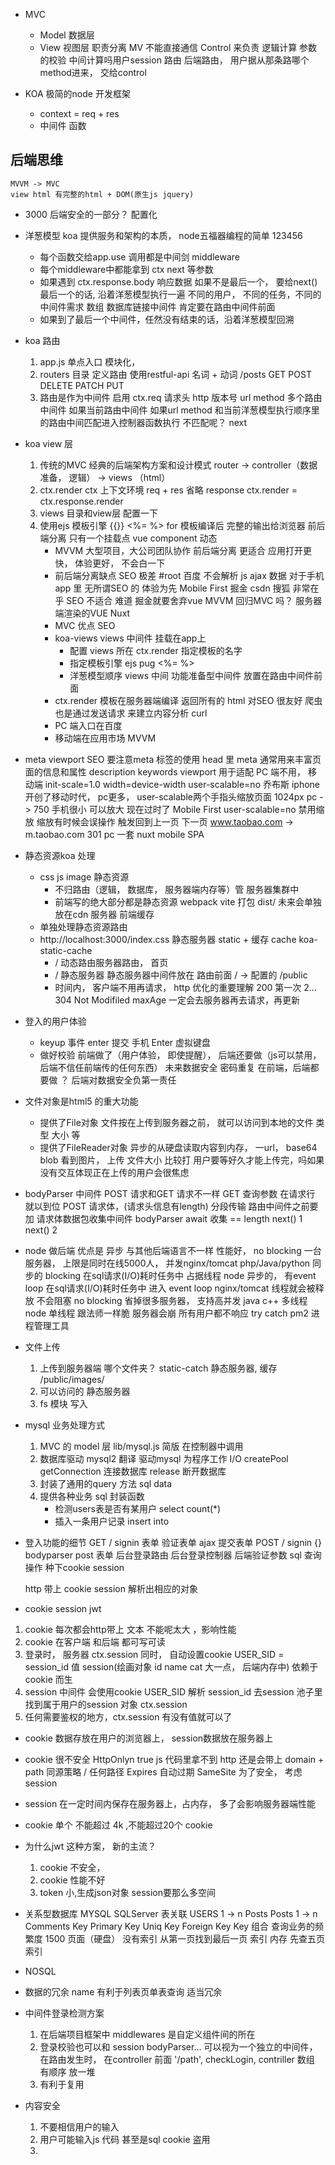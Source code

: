 - MVC
    - Model 数据层
    - View 视图层
    职责分离 MV 不能直接通信
    Control 来负责 逻辑计算 参数的校验 中间计算吗用户session
    路由 后端路由， 用户据从那条路哪个method进来， 交给control

- KOA
    极简的node 开发框架
    - context = req + res
    - 中间件
        函数
## 后端思维
    MVVM -> MVC
    view html 有完整的html + DOM(原生js jquery)
- 3000
    后端安全的一部分？
    配置化

- 洋葱模型
    koa 提供服务和架构的本质， node五福器编程的简单
    123456
    - 每个函数交给app.use 调用都是中间剑 middleware
    - 每个middleware中都能拿到 ctx next 等参数
    - 如果遇到 ctx.response.body 响应数据
        如果不是最后一个， 要给next()
        最后一个的话, 沿着洋葱模型执行一遍
        不同的用户， 不同的任务，不同的中间件需求
        数组 数据库链接中间件 肯定要在路由中间件前面
    - 如果到了最后一个中间件，任然没有结束的话，沿着洋葱模型回溯

- koa 路由
    1. app.js 单点入口 模块化，
    2. routers 目录 定义路由
        使用restful-api 名词 + 动词
        /posts GET POST DELETE PATCH PUT
    3. 路由是作为中间件 启用
        ctx.req 请求头 http 版本号 url method
        多个路由中间件
        如果当前路由中间件
        如果url method 和当前洋葱模型执行顺序里的路由中间匹配进入控制器函数执行
        不匹配呢？ next

- koa view 层
    1. 传统的MVC
        经典的后端架构方案和设计模式
        router -> controller（数据准备， 逻辑） -> views （html）
    2. ctx.render
        ctx 上下文环境 req + res
        省略 response
        ctx.render = ctx.response.render
    3. views 目录和view层
        配置一下
    4. 使用ejs 模板引擎
        {{}}
        <%= %>
        for
        模板编译后 完整的输出给浏览器
        前后端分离 只有一个挂载点 vue
        component 动态
        - MVVM 大型项目，大公司团队协作
            前后端分离 更适合 应用打开更快， 体验更好，  不会白一下
        - 前后端分离缺点
            SEO 极差 #root      百度 不会解析 js ajax 数据
            对于手机app 里 无所谓SEO 的 体验为先 Mobile First
            掘金 csdn 搜狐 非常在乎 SEO 不适合
            难道 掘金就要舍弃vue MVVM 回归MVC 吗？
            服务器端渲染的VUE Nuxt
        - MVC 优点 SEO
        - koa-views views 中间件 挂载在app上
            - 配置 views 所在
                ctx.render 指定模板的名字
            - 指定模板引擎 ejs pug
                <%= %>
            - 洋葱模型顺序 views 中间 功能准备型中间件 放置在路由中间件前面
        - ctx.render
            模板在服务器端编译 返回所有的 html 对SEO 很友好
                爬虫 也是通过发送请求 来建立内容分析 curl
        - PC 端入口在百度
        - 移动端在应用市场 MVVM

- meta viewport
    SEO 要注意meta 标签的使用
    head 里 meta 通常用来丰富页面的信息和属性
    description
    keywords
    viewport 用于适配 PC 端不用，
    移动端 init-scale=1.0 width=device-width user-scalable=no
    乔布斯 iphone 开创了移动时代， pc更多， user-scalable两个手指头缩放页面
    1024px pc -> 750 手机很小 可以放大
    现在过时了 Mobile First user-scalable=no 禁用缩放
    缩放有时候会误操作 触发回到上一页  下一页
    www.taobao.com -> m.taobao.com 301
    pc 一套 nuxt
    mobile SPA
    
- 静态资源koa 处理
    - css js image 静态资源
        - 不归路由（逻辑， 数据库， 服务器端内存等）管    服务器集群中
        - 前端写的绝大部分都是静态资源 webpack vite 打包 dist/
            未来会单独放在cdn 服务器 前端缓存
    - 单独处理静态资源路由
    - http://localhost:3000/index.css
        静态服务器 static + 缓存 cache koa-static-cache
        - / 动态路由服务器路由， 首页
        - / 静态服务器  静态服务器中间件放在 路由前面
            / -> 配置的 /public
        - 时间内， 客户端不用再请求， http 优化的重要理解
            200 第一次
            2... 304 Not Modifiled
            maxAge 一定会去服务器再去请求，再更新
    
- 登入的用户体验
    - keyup 事件 enter 提交 手机 Enter 虚拟键盘
    - 做好校验
        前端做了（用户体验， 即使提醒）， 后端还要做（js可以禁用，后端不信任前端传的任何东西） 未来数据安全
        密码重复 在前端，后端都要做 ？ 后端对数据安全负第一责任

- 文件对象是html5 的重大功能
    - 提供了File对象
        文件按在上传到服务器之前， 就可以访问到本地的文件 类型 大小 等
    - 提供了FileReader对象
        异步的从硬盘读取内容到内存， 一url， base64 blob
        看到图片， 上传
        文件大小 比较打 用户要等好久才能上传完，吗如果没有交互体现正在上传的用户会很焦虑
    
- bodyParser 中间件
    POST 请求和GET 请求不一样
    GET 查询参数 在请求行 就以到位
    POST 请求体，(请求头信息有length) 分段传输 路由中间件之前要加 请求体数据包收集中间件
    bodyParser await 收集 == length next()
    1 next() 2

- node 做后端
    优点是 异步  与其他后端语言不一样 性能好， no blocking
    一台服务器， 上限是同时在线5000人， 并发nginx/tomcat
    php/Java/python 同步的 blocking 在sql请求(I/O)耗时任务中 占据线程
    node 异步的， 有event loop 在sql请求(I/O)耗时任务中 进入 event loop
    nginx/tomcat 线程就会被释放 不会阻塞 no blocking
    省掉很多服务器， 支持高并发
    java c++ 多线程
    node 单线程 跟法师一样脆 服务器会崩 所有用户都不响应 try catch
    pm2 进程管理工具
    
- 文件上传
    1. 上传到服务器端
        哪个文件夹？ static-catch 静态服务器, 缓存 /public/images/
    2. 可以访问的
        静态服务器
    3. fs 模块 写入

- mysql 业务处理方式
    1. MVC 的 model 层
        lib/mysql.js 简版
        在控制器中调用
    2. 数据库驱动 mysql2 翻译
        驱动mysql 为程序工作 I/O 
        createPool
        getConnection 连接数据库
        release 断开数据库
    3. 封装了通用的query 方法 sql data
    4. 提供各种业务 sql 封装函数
        - 检测users表是否有某用户 select count(*)
        - 插入一条用户记录 insert into

- 登入功能的细节
    GET / signin 表单
    验证表单
    ajax 提交表单 POST / signin {}
    bodyparser post 表单
    后台登录路由
    后台登录控制器
    后端验证参数
    sql 查询操作
    种下cookie session

    http 带上 cookie session 解析出相应的对象

- cookie session jwt
1. cookie 每次都会http带上
    文本 不能呢太大  ，影响性能
2. cookie 在客户端 和后端 都可写可读
3. 登录时， 服务器 ctx.session 同时， 自动设置cookie
USER_SID = session_id 值
    session(绘画对象 id name cat 大一点， 后端内存中) 依赖于 cookie 而生
4. session 中间件 会使用cookie USER_SID 解析 session_id
    去session 池子里 找到属于用户的session 对象 ctx.session
5. 任何需要鉴权的地方，ctx.session 有没有值就可以了

- cookie 数据存放在用户的浏览器上， session数据放在服务器上
- cookie 很不安全 HttpOnlyn true js 代码里拿不到 http 还是会带上
    domain + path 同源策略 / 任何路径
    Expires 自动过期
    SameSite
    为了安全， 考虑session
- session 在一定时间内保存在服务器上，占内存， 多了会影响服务器端性能
- cookie 单个 不能超过 4k ,不能超过20个 cookie

- 为什么jwt 这种方案， 新的主流？
    1. cookie 不安全，
    2. cookie 性能不好
    3. token 小,生成json对象 session要那么多空间

- 关系型数据库
    MYSQL SQLServer  表关联
    USERS 1 -> n  Posts
    Posts 1 -> n  Comments
    Key  Primary Key  Uniq Key  Foreign Key 
    Key 组合    查询业务的频繁度
    1500 页面（硬盘） 没有索引  从第一页找到最后一页
    索引 内存 先查五页 索引 
- NOSQL
- 数据的冗余
    name 有利于列表页单表查询 适当冗余

- 中间件登录检测方案
    1. 在后端项目框架中 middlewares 是自定义组件间的所在
    2. 登录校验也可以和 session bodyParser... 可以视为一个独立的中间件， 在路由发生时， 在controller 前面
        '/path', checkLogin, contriller
        数组 有顺序 放一堆
    3. 有利于复用

- 内容安全
    1. 不要相信用户的输入
    2. 用户可能输入js 代码 甚至是sql
        cookie 盗用
    3. <script> 删除 转义